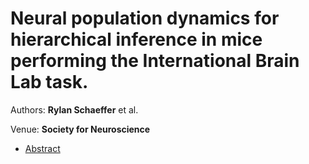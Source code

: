 # Neural population dynamics for hierarchical inference in mice performing the International Brain Lab task.

Authors: **Rylan Schaeffer** et al.

Venue: **Society for Neuroscience**

- [Abstract](abstract.pdf)